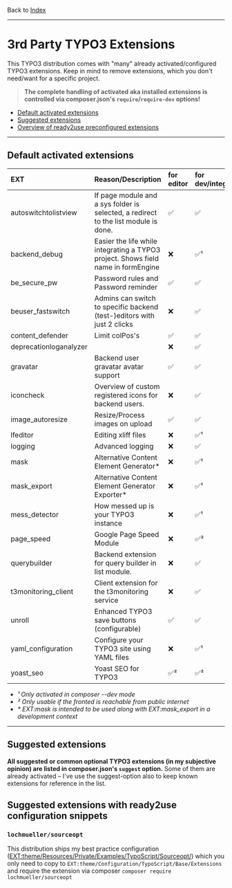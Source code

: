 Back to [Index](../Index.md)

---

# 3rd Party TYPO3 Extensions

This TYPO3 distribution comes with "many" already activated/configured
TYPO3 extensions. Keep in mind to remove extensions, which you don't
need/want for a specific project.

> **The complete handling of activated aka installed extensions is
> controlled via composer.json's `require`/`require-dev` options!**

- [Default activated extensions](#default-activated-extensions)
- [Suggested extensions](#suggested-extensions)
- [Overview of ready2use preconfigured extensions](#suggested-extensions-with-ready2use-configuration-snippets)

---

## Default activated extensions

|          EXT           |                                 Reason/Description                                  |     for editor      | for dev/integrator  |
|:-----------------------|:------------------------------------------------------------------------------------|:--------------------|:--------------------|
| autoswitchtolistview   | If page module and a sys folder is selected, a redirect to the list module is done. | :white_check_mark:  | :white_check_mark:  |
| backend_debug          | Easier the life while integrating a TYPO3 project. Shows field name in formEngine   | :x:                 | :white_check_mark:¹ |
| be_secure_pw           | Password rules and Password reminder                                                | :white_check_mark:  | :white_check_mark:  |
| beuser_fastswitch      | Admins can switch to specific backend (test-)editors with just 2 clicks             | :x:                 | :white_check_mark:  |
| content_defender       | Limit colPos's                                                                      | :white_check_mark:  | :white_check_mark:  |
| deprecationloganalyzer |                                                                                     | :x:                 | :white_check_mark:  |
| gravatar               | Backend user gravatar avatar support                                                | :white_check_mark:  | :white_check_mark:  |
| iconcheck              | Overview of custom registered icons for backend users.                              | :x:                 | :white_check_mark:  |
| image_autoresize       | Resize/Process images on upload                                                     | :white_check_mark:  | :white_check_mark:  |
| lfeditor               | Editing xliff files                                                                 | :x:                 | :white_check_mark:¹ |
| logging                | Advanced logging                                                                    | :x:                 | :white_check_mark:  |
| mask                   | Alternative Content Element Generator*                                              | :x:                 | :white_check_mark:¹ |
| mask_export            | Alternative Content Element Generator Exporter*                                     | :x:                 | :white_check_mark:¹ |
| mess_detector          | How messed up is your TYPO3 instance                                                | :x:                 | :white_check_mark:¹ |
| page_speed             | Google Page Speed Module                                                            | :x:                 | :white_check_mark:² |
| querybuilder           | Backend extension for query builder in list module.                                 | :x:                 | :white_check_mark:  |
| t3monitoring_client    | Client extension for the t3monitoring service                                       | :x:                 | :white_check_mark:  |
| unroll                 | Enhanced TYPO3 save buttons (configurable)                                          | :white_check_mark:  | :white_check_mark:  |
| yaml_configuration     | Configure your TYPO3 site using YAML files                                          | :x:                 | :white_check_mark:¹ |
| yoast_seo              | Yoast SEO for TYPO3                                                                 | :white_check_mark:² | :white_check_mark:² |

* _¹ Only activated in composer --dev mode_
* _² Only usable if the fronted is reachable from public internet_
* _* EXT:mask is intended to be used along with EXT:mask_export in a
  development context_

---

## Suggested extensions

**All suggested or common optional TYPO3 extensions (in my subjective
opinion) are listed in composer.json's `suggest` option.** Some of them
are already activated – I've use the suggest-option also to keep known
extensions for reference in the list.

## Suggested extensions with ready2use configuration snippets

### `lochmueller/sourceopt`

This distribution ships my best practice configuration
([EXT:theme/Resources/Private/Examples/TypoScript/Sourceopt/](../../../Resources/Private/Examples/TypoScript/Sourceopt))
which you only need to copy to `EXT:theme/Configuration/TypoScript/Base/Extensions`
and require the extension via composer `composer require lochmueller/sourceopt`

